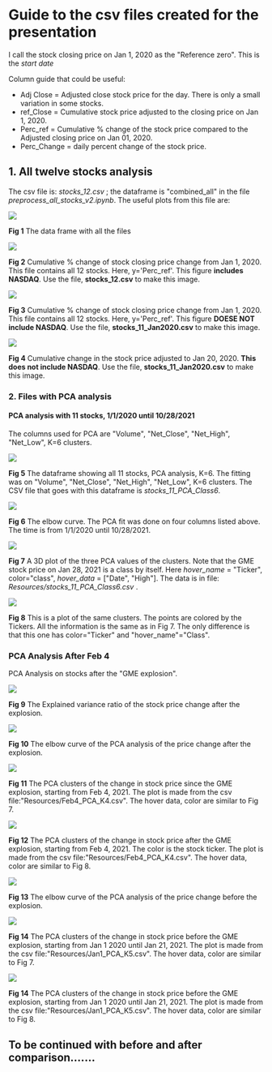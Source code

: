 # Guide to the csv files created for the presentation

I call the stock closing price on Jan 1, 2020 as the "Reference zero". This is the _start date_

Column guide that could be useful:
- Adj Close = Adjusted close stock price for the day. There is only a small variation in some stocks. 
- ref_Close = Cumulative stock price adjusted to the closing price on Jan 1, 2020.
- Perc_ref = Cumulative % change of the stock price compared to the Adjusted closing price on Jan 01, 2020.
- Perc_Change = daily percent change of the stock price.

## 1. All twelve stocks analysis

The csv file is: *stocks_12.csv* ; the dataframe is "combined_all" in the file *preprocess_all_stocks_v2.ipynb*. The useful plots from this file are:

<img src = "images/combined_all_cols.png">

**Fig 1** The data frame with all the files

<img src = "images/Perc_change_close_12stocks_Jan2020.png">

**Fig 2** Cumulative % change of stock closing price change from Jan 1, 2020. This file contains all 12 stocks. Here, y='Perc_ref'. This figure **includes NASDAQ**. Use the file, **stocks_12.csv** to make this image.

<img src = "images/Perc_change_close_11stocks_Jan2020.png">

**Fig 3** Cumulative % change of stock closing price change from Jan 1, 2020. This file contains all 12 stocks. Here, y='Perc_ref'. This figure **DOESE NOT include NASDAQ**. Use the file, **stocks_11_Jan2020.csv** to make this image.

<img src = "images/Change_11stocks_Jan2020.png">

**Fig 4** Cumulative change in the stock price adjusted to Jan 20, 2020. **This does not include NASDAQ**. Use the file, **stocks_11_Jan2020.csv** to make this image.

### **2.  Files with PCA analysis**
#### **PCA analysis with 11 stocks, 1/1/2020 until 10/28/2021**

The columns used for PCA are "Volume", "Net_Close", "Net_High", "Net_Low", K=6 clusters. 

<img src = "images/cluster_11_stocks_w_PCA.png">

**Fig 5** The dataframe showing all 11 stocks, PCA analysis, K=6. The fitting was on "Volume", "Net_Close", "Net_High", "Net_Low", K=6 clusters. The CSV file that goes with this dataframe is *stocks_11_PCA_Class6*.

<img src = "images/elbow_curve_11_Jan2020.png">

**Fig 6** The elbow curve. The PCA fit was done on four columns listed above. The time is from 1/1/2020 until 10/28/2021. 

<img src = "images/plot_3D_K6_Jan2020.png">

**Fig 7** A 3D plot of the three PCA values of the clusters. Note that the GME stock price on Jan 28, 2021 is a class by itself. Here *hover_name* = "Ticker", color="class", *hover_data* = ["Date", "High"]. The data is in file: *Resources/stocks_11_PCA_Class6.csv* .

<img src = "images/plot_3D_K6_Ticker_Color_Jan2020.png">

**Fig 8** This is a plot of the same clusters. The points are colored by the Tickers. All the information is the same as in Fig 7. The only difference is that this one has color="Ticker" and "hover_name"="Class". 

### **PCA Analysis After Feb 4**

PCA Analysis on stocks after the "GME explosion". 

<img src = "images/explained_variance_ratio_Feb4.png">

**Fig 9** The Explained variance ratio of the stock price change after the explosion.

<img src = "images/elbow_curve_Feb4.png">

**Fig 10** The elbow curve of the PCA analysis of the price change after the explosion.

<img src = "images/plot_3D_K4_Feb2021.png">

**Fig 11** The PCA clusters of the change in stock price since the GME explosion, starting from Feb 4, 2021. The plot is made from the csv file:"Resources/Feb4_PCA_K4.csv". The hover data, color are similar to Fig 7. 

<img src = "images/plot_3D_K4_Ticker_Color_Feb2021.png">

**Fig 12** The PCA clusters of the change in stock price after the GME explosion, starting from Feb 4, 2021. The color is the stock ticker. The plot is made from the csv file:"Resources/Feb4_PCA_K4.csv". The hover data, color are similar to Fig 8.

<img src = "images/elbow_curve_Jan1.png">

**Fig 13** The elbow curve of the PCA analysis of the price change before the explosion.

<img src = "images/plot_3D_K5_Jan1.png">

**Fig 14** The PCA clusters of the change in stock price before the GME explosion, starting from Jan 1 2020 until Jan 21, 2021. The plot is made from the csv file:"Resources/Jan1_PCA_K5.csv". The hover data, color are similar to Fig 7. 

<img src = "images/plot_3D_K5_Ticker_Color_Jan1.png">

**Fig 14** The PCA clusters of the change in stock price before the GME explosion, starting from Jan 1 2020 until Jan 21, 2021. The plot is made from the csv file:"Resources/Jan1_PCA_K5.csv". The hover data, color are similar to Fig 8. 

## To be continued with before and after comparison.......